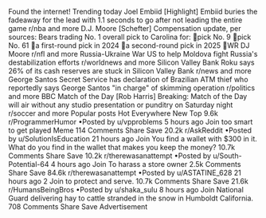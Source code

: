 Found the internet!
Trending today
Joel Embiid
[Highlight] Embiid buries the fadeaway for the lead with 1.1 seconds to go after not leading the entire game
r/nba and more
D.J. Moore
[Schefter] Compensation update, per sources: Bears trading No. 1 overall pick to Carolina for: 🏈pick No. 9 🏈pick No. 61 🏈a first-round pick in 2024 🏈a second-round pick in 2025 🏈WR DJ Moore
r/nfl and more
Russia-Ukraine War
US to help Moldova fight Russia's destabilization efforts
r/worldnews and more
Silicon Valley Bank
Roku says 26% of its cash reserves are stuck in Silicon Valley Bank
r/news and more
George Santos
Secret Service has declaration of Brazilian ATM thief who reportedly says George Santos "in charge" of skimming operation
r/politics and more
BBC Match of the Day
[Rob Harris] Breaking: Match of the Day will air without any studio presentation or punditry on Saturday night
r/soccer and more
Popular posts
Hot
Everywhere
New
Top
9.6k
r/ProgrammerHumor
•Posted by
u/vpproblems
5 hours ago
Join
too smart to get played
Meme
114 Comments
Share
Save
20.2k
r/AskReddit
•Posted by
u/SolutionIsEducation
21 hours ago
Join
You find a wallet with $300 in it. What do you find in the wallet that makes you keep the money?
10.7k Comments
Share
Save
10.2k
r/therewasanattempt
•Posted by
u/South-Potential-64
4 hours ago
Join
To harass a store owner
2.5k Comments
Share
Save
84.6k
r/therewasanattempt
•Posted by
u/ASTATINE_628
21 hours ago
2
Join
to protect and serve.
10.7k Comments
Share
Save
21.6k
r/HumansBeingBros
•Posted by
u/shaka_sulu
8 hours ago
Join
National Guard delivering hay to cattle stranded in the snow in Humboldt California.
708 Comments
Share
Save
Advertisement